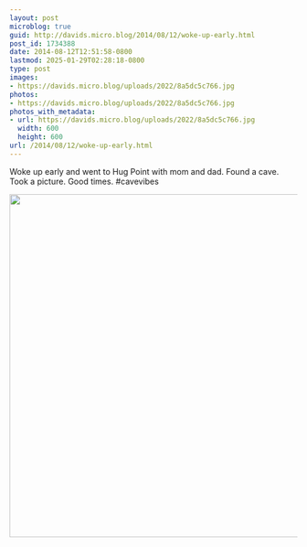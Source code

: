 ```yaml
---
layout: post
microblog: true
guid: http://davids.micro.blog/2014/08/12/woke-up-early.html
post_id: 1734388
date: 2014-08-12T12:51:58-0800
lastmod: 2025-01-29T02:28:18-0800
type: post
images:
- https://davids.micro.blog/uploads/2022/8a5dc5c766.jpg
photos:
- https://davids.micro.blog/uploads/2022/8a5dc5c766.jpg
photos_with_metadata:
- url: https://davids.micro.blog/uploads/2022/8a5dc5c766.jpg
  width: 600
  height: 600
url: /2014/08/12/woke-up-early.html
---
```

Woke up early and went to Hug Point with mom and dad. Found a cave. Took a picture. Good times. #cavevibes

<img src="/uploads/2022/8a5dc5c766.jpg" width="600" height="600" alt="">
